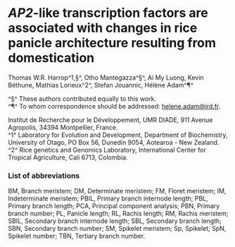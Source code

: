 
# *AP2*-like transcription factors are associated with changes in rice panicle architecture resulting from domestication

Thomas W.R. Harrop^1,§^, Otho Mantegazza^§^, Ai My Luong, Kevin Béthune, Mathias Lorieux^2^, Stefan Jouannic, Hélène Adam^¶^

^§^ These authors contributed equally to this work.  
^¶^ To whom correspondence should be addressed: helene.adam@ird.fr.

Institut de Recherche pour le Développement, UMR DIADE, 911 Avenue Agropolis, 34394 Montpellier, France.  
^1^ Laboratory for Evolution and Development, Department of Biochemistry, University of Otago, PO Box 56, Dunedin 9054, Aotearoa - New Zealand.  
^2^ Rice genetics and Genomics Laboratory, International Center for Tropical Agriculture, Cali 6713, Colombia.

### List of abbreviations

BM, Branch meristem;
DM, Determinate meristem; 
FM, Floret meristem;
IM, Indeterminate meristem; 
PBIL, Primary branch internode length;
PBL, Primary branch length;
PCA, Principal component analysis;
PBN, Primary branch number;
PL, Panicle length;
RL, Rachis length;
RM, Rachis meristem;
SBIL, Secondary branch internode length;
SBL, Secondary branch length;
SBN, Secondary branch number;
SM, Spikelet meristem;
Sp, Spikelet;
SpN, Spikelet number;
TBN, Tertiary branch number.
